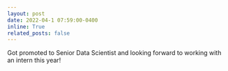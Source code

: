```yaml
---
layout: post
date: 2022-04-1 07:59:00-0400
inline: True
related_posts: false
---
```


Got promoted to Senior Data Scientist and looking forward to working with an intern this year!